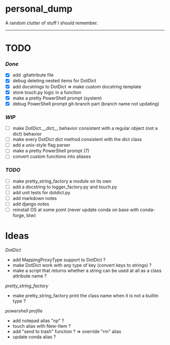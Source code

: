 # personal_dump
A random clutter of stuff I should remember.

---

# TODO

### *Done*
- [x] add .gitattribute file
- [x] debug deleting nested items for DotDict
- [x] add docstrings to DotDict => make custom docstring template
- [x] store touch.py logic in a function
- [x] make a pretty PowerShell prompt (system)
- [x] debug PowerShell prompt git-branch part (branch name not updating)

### *WIP*
- [ ] make DotDict.\_\_dict__ behavior consistent with a regular object (not a dict) behavior
- [ ] make every DotDict dict method consistent with the dict class
- [ ] add a unix-style flag parser
- [ ] make a pretty PowerShell prompt (7)
- [ ] convert custom functions into aliases

### *TODO*
- [ ] make pretty_string_factory a module on its own
- [ ] add a docstring to logger_factory.py and touch.py
- [ ] add unit tests for dotdict.py
- [ ] add markdown notes
- [ ] add django notes
- [ ] reinstall OS at some point (never update conda on base with conda-forge, btw)

# Ideas

*DotDict*
- add MappingProxyType support to DotDict ?
- make DotDict work with any type of key (convert keys to strings) ?
- make a script that returns whether a string can be used at all as a class attribute name ?

*pretty_string_factory*
- make pretty_string_factory print the class name when it is not a builtin type ?

*powershell profile*
- add notepad alias "np" ?
- touch alias with New-Item ?
- add "send to trash" function ? => override "rm" alias
- update conda alias ?
